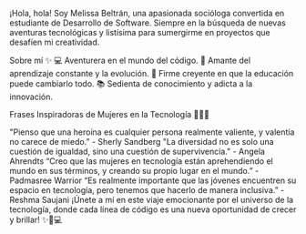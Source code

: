 ¡Hola, hola! Soy Melissa Beltrán, una apasionada socióloga convertida en estudiante de Desarrollo de Software. Siempre en la búsqueda de nuevas aventuras tecnológicas y listísima para sumergirme en proyectos que desafíen mi creatividad.

Sobre mí ✨
💻 Aventurera en el mundo del código.
🌱 Amante del aprendizaje constante y la evolución.
🚀 Firme creyente en que la educación puede cambiarlo todo.
📚 Sedienta de conocimiento y adicta a la innovación.

Frases Inspiradoras de Mujeres en la Tecnología 💪👩‍💻

"Pienso que una heroína es cualquier persona realmente valiente, y valentía no carece de miedo.” - Sherly Sandberg
"La diversidad no es solo una cuestión de igualdad, sino una cuestión de supervivencia." - Angela Ahrendts
“Creo que las mujeres en tecnología están aprehendiendo el mundo en sus términos, y creando su propio lugar en el mundo.” - Padmasree Warrior
“Es realmente importante que las jóvenes encuentren su espacio en tecnología, pero tenemos que hacerlo de manera inclusiva.” - Reshma Saujani
¡Únete a mí en este viaje emocionante por el universo de la tecnología, donde cada línea de código es una nueva oportunidad de crecer y brillar! ✨🚀💻

